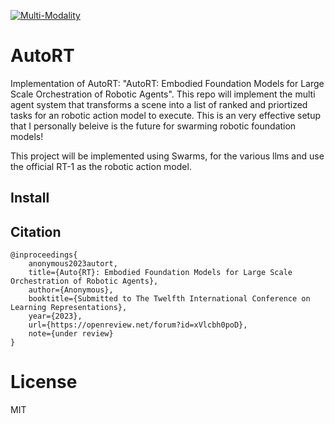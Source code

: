 [![Multi-Modality](agorabanner.png)](https://discord.gg/qUtxnK2NMf)

# AutoRT
Implementation of AutoRT: "AutoRT: Embodied Foundation Models for Large Scale Orchestration of Robotic Agents". This repo will implement the multi agent system that transforms a scene into a list of ranked and priortized tasks for an robotic action model to execute. This is an very effective setup that I personally beleive is the future for swarming robotic foundation models!

This project will be implemented using Swarms, for the various llms and use the official RT-1 as the robotic action model.

## Install




## Citation
```bibtext
@inproceedings{
    anonymous2023autort,
    title={Auto{RT}: Embodied Foundation Models for Large Scale Orchestration of Robotic Agents},
    author={Anonymous},
    booktitle={Submitted to The Twelfth International Conference on Learning Representations},
    year={2023},
    url={https://openreview.net/forum?id=xVlcbh0poD},
    note={under review}
}

```


# License
MIT




